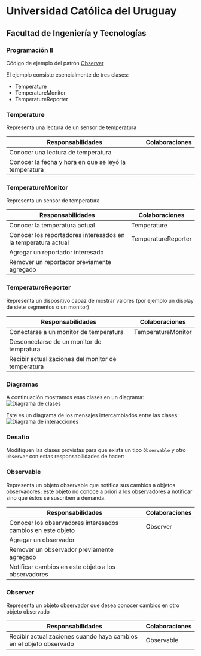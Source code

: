 # Universidad Católica del Uruguay
## Facultad de Ingeniería y Tecnologías
### Programación II
Código de ejemplo del patrón [Observer](https://en.wikipedia.org/wiki/Observer_pattern)

El ejemplo consiste esencialmente de tres clases:
* Temperature
* TemperatureMonitor
* TemperatureReporter

### Temperature
Representa una lectura de un sensor de temperatura

| Responsabilidades | Colaboraciones |
|-------------------|----------------|
| Conocer una lectura de temperatura ||
| Conocer la fecha y hora en que se leyó la temperatura ||

### TemperatureMonitor
Representa un sensor de temperatura

| Responsabilidades | Colaboraciones |
|-------------------|----------------|
| Conocer la temperatura actual | Temperature |
| Conocer los reportadores interesados en la temperatura actual | TemperatureReporter |
| Agregar un reportador interesado ||
| Remover un reportador previamente agregado ||

### TemperatureReporter
Representa un dispositivo capaz de mostrar valores (por ejemplo un display de siete segmentos o un monitor)

| Responsabilidades | Colaboraciones |
|-------------------|----------------|
| Conectarse a un monitor de temperatura | TemperatureMonitor |
| Desconectarse de un monitor de tempratura ||
| Recibir actualizaciones del monitor de temperatura ||

### Diagramas
A continuación mostramos esas clases en un diagrama:
![Diagrama de clases](https://github.com/ucudal/PII_Observer_Start/blob/master/images/Observer-Clases.svg?sanitize=true)

Este es un diagrama de los mensajes intercambiados entre las clases:
![Diagrama de interacciones](https://github.com/ucudal/PII_Observer_Start/blob/master/images/Observer-Interacciones.svg?sanitize=true)

### Desafio
Modifiquen las clases provistas para que exista un tipo `Observable` y otro `Observer` con estas responsabilidades
de hacer:

### Observable
Representa un objeto observable que notifica sus cambios a objetos observadores; este objeto no conoce a priori a los
observadores a notificar sino que éstos se suscriben a demanda.

| Responsabilidades | Colaboraciones |
|-------------------|----------------|
| Conocer los observadores interesados cambios en este objeto | Observer |
| Agregar un observador ||
| Remover un observador previamente agregado ||
| Notificar cambios en este objeto a los observadores ||

### Observer
Representa un objeto observador que desea conocer cambios en otro objeto observado

| Responsabilidades | Colaboraciones |
|-------------------|----------------|
| Recibir actualizaciones cuando haya cambios en el objeto observado | Observable |